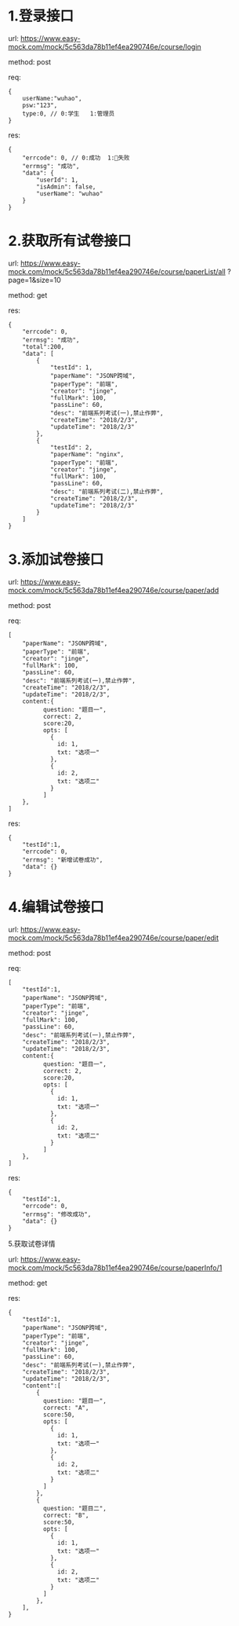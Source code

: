 # 1.登录接口

url: https://www.easy-mock.com/mock/5c563da78b11ef4ea290746e/course/login

method: post

req:

```
{
	userName:"wuhao",
	psw:"123",
	type:0, // 0:学生   1:管理员
}
```

res:

```
{
    "errcode": 0, // 0:成功  1:失败
    "errmsg": "成功",
    "data": {
        "userId": 1,
        "isAdmin": false,
        "userName": "wuhao"
    }
}
```

# 2.获取所有试卷接口

url: https://www.easy-mock.com/mock/5c563da78b11ef4ea290746e/course/paperList/all ?page=1&size=10

method: get

res:

```
{
    "errcode": 0,
    "errmsg": "成功",
    "total":200,
    "data": [
        {
            "testId": 1,
            "paperName": "JSONP跨域",
            "paperType": "前端",
            "creator": "jinge",
            "fullMark": 100,
            "passLine": 60,
            "desc": "前端系列考试(一),禁止作弊",
            "createTime": "2018/2/3",
            "updateTime": "2018/2/3"
        },
        {
            "testId": 2,
            "paperName": "nginx",
            "paperType": "前端",
            "creator": "jinge",
            "fullMark": 100,
            "passLine": 60,
            "desc": "前端系列考试(二),禁止作弊",
            "createTime": "2018/2/3",
            "updateTime": "2018/2/3"
        }
    ]
}
```

# 3.添加试卷接口

url: https://www.easy-mock.com/mock/5c563da78b11ef4ea290746e/course/paper/add

method: post

req:

```
[
    "paperName": "JSONP跨域",
    "paperType": "前端",
    "creator": "jinge",
    "fullMark": 100,
    "passLine": 60,
    "desc": "前端系列考试(一),禁止作弊",
    "createTime": "2018/2/3",
    "updateTime": "2018/2/3",
    content:{
          question: "题目一",
          correct: 2,
          score:20,
          opts: [
            {
              id: 1,
              txt: "选项一"
            },
            {
              id: 2,
              txt: "选项二"
            }
          ]
    },
]

```

res:

```
{
    "testId":1,
    "errcode": 0,
    "errmsg": "新增试卷成功",
    "data": {}
}
```

# 4.编辑试卷接口

url: https://www.easy-mock.com/mock/5c563da78b11ef4ea290746e/course/paper/edit

method: post

req:

```
[
    "testId":1,
    "paperName": "JSONP跨域",
    "paperType": "前端",
    "creator": "jinge",
    "fullMark": 100,
    "passLine": 60,
    "desc": "前端系列考试(一),禁止作弊",
    "createTime": "2018/2/3",
    "updateTime": "2018/2/3",
    content:{
          question: "题目一",
          correct: 2,
          score:20,
          opts: [
            {
              id: 1,
              txt: "选项一"
            },
            {
              id: 2,
              txt: "选项二"
            }
          ]
    },
]

```

res:

```
{
    "testId":1,
    "errcode": 0,
    "errmsg": "修改成功",
    "data": {}
}
```

5.获取试卷详情

url: https://www.easy-mock.com/mock/5c563da78b11ef4ea290746e/course/paperInfo/1

method: get

res:

```
{
    "testId":1,
    "paperName": "JSONP跨域",
    "paperType": "前端",
    "creator": "jinge",
    "fullMark": 100,
    "passLine": 60,
    "desc": "前端系列考试(一),禁止作弊",
    "createTime": "2018/2/3",
    "updateTime": "2018/2/3",
    "content":[
        {
          question: "题目一",
          correct: "A",
          score:50,
          opts: [
            {
              id: 1,
              txt: "选项一"
            },
            {
              id: 2,
              txt: "选项二"
            }
          ]
        },
        {
          question: "题目二",
          correct: "B",
          score:50,
          opts: [
            {
              id: 1,
              txt: "选项一"
            },
            {
              id: 2,
              txt: "选项二"
            }
          ]
        },
    ],
}
```